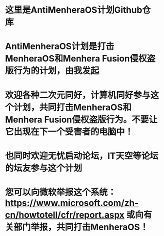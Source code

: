# 这里是AntiMenheraOS计划Github仓库
# AntiMenheraOS计划是打击MenheraOS和Menhera Fusion侵权盗版行为的计划，由我发起
# 欢迎各种二次元同好，计算机同好参与这个计划，共同打击MenheraOS和Menhera Fusion侵权盗版行为。不要让它出现在下一个受害者的电脑中！
# 也同时欢迎无忧启动论坛，IT天空等论坛的坛友参与这个计划
# 您可以向微软举报这个系统：https://www.microsoft.com/zh-cn/howtotell/cfr/report.aspx 或向有关部门举报，共同打击MenheraOS！
